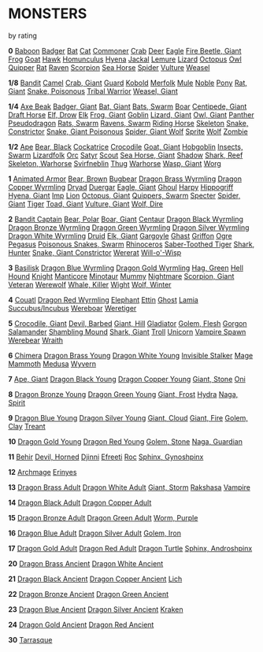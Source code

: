 # MONSTERS
<p class="subtitle">by rating</a>


**0** [Baboon](monsters/Baboon.html) [Badger](monsters/Badger.html) [Bat](monsters/Bat.html) [Cat](monsters/Cat.html) [Commoner](monsters/Commoner.html) [Crab](monsters/Crab.html) [Deer](monsters/Deer.html) [Eagle](monsters/Eagle.html) [Fire Beetle, Giant](monsters/Fire_Beetle__Giant.html) [Frog](monsters/Frog.html) [Goat](monsters/Goat.html) [Hawk](monsters/Hawk.html) [Homunculus](monsters/Homunculus.html) [Hyena](monsters/Hyena.html) [Jackal](monsters/Jackal.html) [Lemure](monsters/Lemure.html) [Lizard](monsters/Lizard.html) [Octopus](monsters/Octopus.html) [Owl](monsters/Owl.html) [Quipper](monsters/Quipper.html) [Rat](monsters/Rat.html) [Raven](monsters/Raven.html) [Scorpion](monsters/Scorpion.html) [Sea Horse](monsters/Sea_Horse.html) [Spider](monsters/Spider.html) [Vulture](monsters/Vulture.html) [Weasel](monsters/Weasel.html) 

**1/8** [Bandit](monsters/Bandit.html) [Camel](monsters/Camel.html) [Crab, Giant](monsters/Crab__Giant.html) [Guard](monsters/Guard.html) [Kobold](monsters/Kobold.html) [Merfolk](monsters/Merfolk.html) [Mule](monsters/Mule.html) [Noble](monsters/Noble.html) [Pony](monsters/Pony.html) [Rat, Giant](monsters/Rat__Giant.html) [Snake, Poisonous](monsters/Snake__Poisonous.html) [Tribal Warrior](monsters/Tribal_Warrior.html) [Weasel, Giant](monsters/Weasel__Giant.html) 

**1/4** [Axe Beak](monsters/Axe_Beak.html) [Badger, Giant](monsters/Badger__Giant.html) [Bat, Giant](monsters/Bat__Giant.html) [Bats, Swarm](monsters/Bats__Swarm.html) [Boar](monsters/Boar.html) [Centipede, Giant](monsters/Centipede__Giant.html) [Draft Horse](monsters/Draft_Horse.html) [Elf, Drow](monsters/Elf__Drow.html) [Elk](monsters/Elk.html) [Frog, Giant](monsters/Frog__Giant.html) [Goblin](monsters/Goblin.html) [Lizard, Giant](monsters/Lizard__Giant.html) [Owl, Giant](monsters/Owl__Giant.html) [Panther](monsters/Panther.html) [Pseudodragon](monsters/Pseudodragon.html) [Rats, Swarm](monsters/Rats__Swarm.html) [Ravens, Swarm](monsters/Ravens__Swarm.html) [Riding Horse](monsters/Riding_Horse.html) [Skeleton](monsters/Skeleton.html) [Snake, Constrictor](monsters/Snake__Constrictor.html) [Snake, Giant Poisonous](monsters/Snake__Giant_Poisonous.html) [Spider, Giant Wolf](monsters/Spider__Giant_Wolf.html) [Sprite](monsters/Sprite.html) [Wolf](monsters/Wolf.html) [Zombie](monsters/Zombie.html) 

**1/2** [Ape](monsters/Ape.html) [Bear, Black](monsters/Bear__Black.html) [Cockatrice](monsters/Cockatrice.html) [Crocodile](monsters/Crocodile.html) [Goat, Giant](monsters/Goat__Giant.html) [Hobgoblin](monsters/Hobgoblin.html) [Insects, Swarm](monsters/Insects__Swarm.html) [Lizardfolk](monsters/Lizardfolk.html) [Orc](monsters/Orc.html) [Satyr](monsters/Satyr.html) [Scout](monsters/Scout.html) [Sea Horse, Giant](monsters/Sea_Horse__Giant.html) [Shadow](monsters/Shadow.html) [Shark, Reef](monsters/Shark__Reef.html) [Skeleton, Warhorse](monsters/Skeleton__Warhorse.html) [Svirfneblin](monsters/Svirfneblin.html) [Thug](monsters/Thug.html) [Warhorse](monsters/Warhorse.html) [Wasp, Giant](monsters/Wasp__Giant.html) [Worg](monsters/Worg.html) 

**1** [Animated Armor](monsters/Animated_Armor.html) [Bear, Brown](monsters/Bear__Brown.html) [Bugbear](monsters/Bugbear.html) [Dragon Brass Wyrmling](monsters/Dragon_Brass_Wyrmling.html) [Dragon Copper Wyrmling](monsters/Dragon_Copper_Wyrmling.html) [Dryad](monsters/Dryad.html) [Duergar](monsters/Duergar.html) [Eagle, Giant](monsters/Eagle__Giant.html) [Ghoul](monsters/Ghoul.html) [Harpy](monsters/Harpy.html) [Hippogriff](monsters/Hippogriff.html) [Hyena, Giant](monsters/Hyena__Giant.html) [Imp](monsters/Imp.html) [Lion](monsters/Lion.html) [Octopus, Giant](monsters/Octopus__Giant.html) [Quippers, Swarm](monsters/Quippers__Swarm.html) [Specter](monsters/Specter.html) [Spider, Giant](monsters/Spider__Giant.html) [Tiger](monsters/Tiger.html) [Toad, Giant](monsters/Toad__Giant.html) [Vulture, Giant](monsters/Vulture__Giant.html) [Wolf, Dire](monsters/Wolf__Dire.html) 

**2** [Bandit Captain](monsters/Bandit_Captain.html) [Bear, Polar](monsters/Bear__Polar.html) [Boar, Giant](monsters/Boar__Giant.html) [Centaur](monsters/Centaur.html) [Dragon Black Wyrmling](monsters/Dragon_Black_Wyrmling.html) [Dragon Bronze Wyrmling](monsters/Dragon_Bronze_Wyrmling.html) [Dragon Green Wyrmling](monsters/Dragon_Green_Wyrmling.html) [Dragon Silver Wyrmling](monsters/Dragon_Silver_Wyrmling.html) [Dragon White Wyrmling](monsters/Dragon_White_Wyrmling.html) [Druid](monsters/Druid.html) [Elk, Giant](monsters/Elk__Giant.html) [Gargoyle](monsters/Gargoyle.html) [Ghast](monsters/Ghast.html) [Griffon](monsters/Griffon.html) [Ogre](monsters/Ogre.html) [Pegasus](monsters/Pegasus.html) [Poisonous Snakes, Swarm](monsters/Poisonous_Snakes__Swarm.html) [Rhinoceros](monsters/Rhinoceros.html) [Saber-Toothed Tiger](monsters/Saber_Toothed_Tiger.html) [Shark, Hunter](monsters/Shark__Hunter.html) [Snake, Giant Constrictor](monsters/Snake__Giant_Constrictor.html) [Wererat](monsters/Wererat.html) [Will-o'-Wisp](monsters/Will_o__Wisp.html) 

**3** [Basilisk](monsters/Basilisk.html) [Dragon Blue Wyrmling](monsters/Dragon_Blue_Wyrmling.html) [Dragon Gold Wyrmling](monsters/Dragon_Gold_Wyrmling.html) [Hag, Green](monsters/Hag__Green.html) [Hell Hound](monsters/Hell_Hound.html) [Knight](monsters/Knight.html) [Manticore](monsters/Manticore.html) [Minotaur](monsters/Minotaur.html) [Mummy](monsters/Mummy.html) [Nightmare](monsters/Nightmare.html) [Scorpion, Giant](monsters/Scorpion__Giant.html) [Veteran](monsters/Veteran.html) [Werewolf](monsters/Werewolf.html) [Whale, Killer](monsters/Whale__Killer.html) [Wight](monsters/Wight.html) [Wolf, Winter](monsters/Wolf__Winter.html) 

**4** [Couatl](monsters/Couatl.html) [Dragon Red Wyrmling](monsters/Dragon_Red_Wyrmling.html) [Elephant](monsters/Elephant.html) [Ettin](monsters/Ettin.html) [Ghost](monsters/Ghost.html) [Lamia](monsters/Lamia.html) [Succubus/Incubus](monsters/Succubus_Incubus.html) [Wereboar](monsters/Wereboar.html) [Weretiger](monsters/Weretiger.html) 

**5** [Crocodile, Giant](monsters/Crocodile__Giant.html) [Devil, Barbed](monsters/Devil__Barbed.html) [Giant, Hill](monsters/Giant__Hill.html) [Gladiator](monsters/Gladiator.html) [Golem, Flesh](monsters/Golem__Flesh.html) [Gorgon](monsters/Gorgon.html) [Salamander](monsters/Salamander.html) [Shambling Mound](monsters/Shambling_Mound.html) [Shark, Giant](monsters/Shark__Giant.html) [Troll](monsters/Troll.html) [Unicorn](monsters/Unicorn.html) [Vampire Spawn](monsters/Vampire_Spawn.html) [Werebear](monsters/Werebear.html) [Wraith](monsters/Wraith.html) 

**6** [Chimera](monsters/Chimera.html) [Dragon Brass Young](monsters/Dragon_Brass_Young.html) [Dragon White Young](monsters/Dragon_White_Young.html) [Invisible Stalker](monsters/Invisible_Stalker.html) [Mage](monsters/Mage.html) [Mammoth](monsters/Mammoth.html) [Medusa](monsters/Medusa.html) [Wyvern](monsters/Wyvern.html) 

**7** [Ape, Giant](monsters/Ape__Giant.html) [Dragon Black Young](monsters/Dragon_Black_Young.html) [Dragon Copper Young](monsters/Dragon_Copper_Young.html) [Giant, Stone](monsters/Giant__Stone.html) [Oni](monsters/Oni.html) 

**8** [Dragon Bronze Young](monsters/Dragon_Bronze_Young.html) [Dragon Green Young](monsters/Dragon_Green_Young.html) [Giant, Frost](monsters/Giant__Frost.html) [Hydra](monsters/Hydra.html) [Naga, Spirit](monsters/Naga__Spirit.html) 

**9** [Dragon Blue Young](monsters/Dragon_Blue_Young.html) [Dragon Silver Young](monsters/Dragon_Silver_Young.html) [Giant, Cloud](monsters/Giant__Cloud.html) [Giant, Fire](monsters/Giant__Fire.html) [Golem, Clay](monsters/Golem__Clay.html) [Treant](monsters/Treant.html) 

**10** [Dragon Gold Young](monsters/Dragon_Gold_Young.html) [Dragon Red Young](monsters/Dragon_Red_Young.html) [Golem, Stone](monsters/Golem__Stone.html) [Naga, Guardian](monsters/Naga__Guardian.html) 

**11** [Behir](monsters/Behir.html) [Devil, Horned](monsters/Devil__Horned.html) [Djinni](monsters/Djinni.html) [Efreeti](monsters/Efreeti.html) [Roc](monsters/Roc.html) [Sphinx, Gynoshpinx](monsters/Sphinx__Gynoshpinx.html) 

**12** [Archmage](monsters/Archmage.html) [Erinyes](monsters/Erinyes.html) 

**13** [Dragon Brass Adult](monsters/Dragon_Brass_Adult.html) [Dragon White Adult](monsters/Dragon_White_Adult.html) [Giant, Storm](monsters/Giant__Storm.html) [Rakshasa](monsters/Rakshasa.html) [Vampire](monsters/Vampire.html) 

**14** [Dragon Black Adult](monsters/Dragon_Black_Adult.html) [Dragon Copper Adult](monsters/Dragon_Copper_Adult.html) 

**15** [Dragon Bronze Adult](monsters/Dragon_Bronze_Adult.html) [Dragon Green Adult](monsters/Dragon_Green_Adult.html) [Worm, Purple](monsters/Worm__Purple.html) 

**16** [Dragon Blue Adult](monsters/Dragon_Blue_Adult.html) [Dragon Silver Adult](monsters/Dragon_Silver_Adult.html) [Golem, Iron](monsters/Golem__Iron.html) 

**17** [Dragon Gold Adult](monsters/Dragon_Gold_Adult.html) [Dragon Red Adult](monsters/Dragon_Red_Adult.html) [Dragon Turtle](monsters/Dragon_Turtle.html) [Sphinx, Androshpinx](monsters/Sphinx__Androshpinx.html) 

**20** [Dragon Brass Ancient](monsters/Dragon_Brass_Ancient.html) [Dragon White Ancient](monsters/Dragon_White_Ancient.html) 

**21** [Dragon Black Ancient](monsters/Dragon_Black_Ancient.html) [Dragon Copper Ancient](monsters/Dragon_Copper_Ancient.html) [Lich](monsters/Lich.html) 

**22** [Dragon Bronze Ancient](monsters/Dragon_Bronze_Ancient.html) [Dragon Green Ancient](monsters/Dragon_Green_Ancient.html) 

**23** [Dragon Blue Ancient](monsters/Dragon_Blue_Ancient.html) [Dragon Silver Ancient](monsters/Dragon_Silver_Ancient.html) [Kraken](monsters/Kraken.html) 

**24** [Dragon Gold Ancient](monsters/Dragon_Gold_Ancient.html) [Dragon Red Ancient](monsters/Dragon_Red_Ancient.html) 

**30** [Tarrasque](monsters/Tarrasque.html) 
